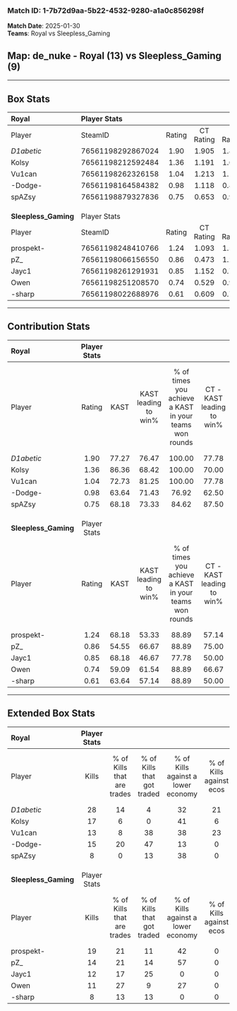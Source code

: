 ### Match ID: 1-7b72d9aa-5b22-4532-9280-a1a0c856298f  
**Match Date**: 2025-01-30  
**Teams**: Royal vs Sleepless_Gaming  

## **Map**: de_nuke - Royal (13) vs Sleepless_Gaming (9)  
---  

## Box Stats  

| **Royal**            | Player Stats      |        |           |          |       |       |       |         |        |      |     |
| :- | :- | :-: | :-: | :-: | :-: | :-: | :-: | :-: | :-: | :-: | :-: |
| Player               | SteamID           | Rating | CT Rating | T Rating | KAST  |  ADR  | Kills | Assists | Deaths | K/D  | HS% |
| _D1abetic_           | 76561198292867024 |  1.90  |   1.905   |  1.893   | 77.27 | 114.0 |  28   |    6    |   9    | 3.11 | 53  |
| Kolsy                | 76561198212592484 |  1.36  |   1.191   |  1.674   | 86.36 | 78.2  |  17   |    4    |   11   | 1.55 | 29  |
| Vu1can               | 76561198262326158 |  1.04  |   1.213   |  1.107   | 72.73 | 88.6  |  13   |    9    |   16   | 0.81 | 30  |
| -Dodge-              | 76561198164584382 |  0.98  |   1.118   |  0.872   | 63.64 | 81.4  |  15   |    4    |   17   | 0.88 | 53  |
| spAZsy               | 76561198879327836 |  0.75  |   0.653   |  0.930   | 68.18 | 43.1  |   8   |    2    |   11   | 0.73 | 75  |
|                      |                   |        |           |          |       |       |       |         |        |      |     |
|                      |                   |        |           |          |       |       |       |         |        |      |     |
|                      |                   |        |           |          |       |       |       |         |        |      |     |
| **Sleepless_Gaming** | Player Stats      |        |           |          |       |       |       |         |        |      |     |
| Player               | SteamID           | Rating | CT Rating | T Rating | KAST  |  ADR  | Kills | Assists | Deaths | K/D  | HS% |
| prospekt-            | 76561198248410766 |  1.24  |   1.093   |  1.543   | 68.18 | 96.5  |  19   |    3    |   16   | 1.19 | 57  |
| pZ_                  | 76561198066156550 |  0.86  |   0.473   |  1.277   | 54.55 | 71.1  |  14   |    3    |   16   | 0.88 | 64  |
| Jayc1                | 76561198261291931 |  0.85  |   1.152   |  0.733   | 68.18 | 69.6  |  12   |    2    |   17   | 0.71 | 83  |
| Owen                 | 76561198251208570 |  0.74  |   0.529   |  0.994   | 59.09 | 57.2  |  11   |    5    |   16   | 0.69 |  9  |
| -sharp               | 76561198022688976 |  0.61  |   0.609   |  0.787   | 63.64 | 38.2  |   8   |    7    |   16   | 0.50 | 50  |
---  

## Contribution Stats  

| **Royal**            | Player Stats |       |                      |                                                        |                           |                                                             |                          |                                                            |
| :- | :-: | :-: | :-: | :-: | :-: | :-: | :-: | :-: |
| Player               |    Rating    | KAST  | KAST leading to win% | % of times you achieve a KAST in your teams won rounds | CT - KAST leading to win% | CT - % of times you achieve a KAST in your teams won rounds | T - KAST leading to win% | T - % of times you achieve a KAST in your teams won rounds |
| _D1abetic_           |     1.90     | 77.27 |        76.47         |                         100.00                         |           77.78           |                           100.00                            |          75.00           |                           100.00                           |
| Kolsy                |     1.36     | 86.36 |        68.42         |                         100.00                         |           70.00           |                           100.00                            |          66.67           |                           100.00                           |
| Vu1can               |     1.04     | 72.73 |        81.25         |                         100.00                         |           77.78           |                           100.00                            |          85.71           |                           100.00                           |
| -Dodge-              |     0.98     | 63.64 |        71.43         |                         76.92                          |           62.50           |                            71.43                            |          83.33           |                           83.33                            |
| spAZsy               |     0.75     | 68.18 |        73.33         |                         84.62                          |           87.50           |                           100.00                            |          57.14           |                           66.67                            |
|                      |              |       |                      |                                                        |                           |                                                             |                          |                                                            |
|                      |              |       |                      |                                                        |                           |                                                             |                          |                                                            |
|                      |              |       |                      |                                                        |                           |                                                             |                          |                                                            |
| **Sleepless_Gaming** | Player Stats |       |                      |                                                        |                           |                                                             |                          |                                                            |
| Player               |    Rating    | KAST  | KAST leading to win% | % of times you achieve a KAST in your teams won rounds | CT - KAST leading to win% | CT - % of times you achieve a KAST in your teams won rounds | T - KAST leading to win% | T - % of times you achieve a KAST in your teams won rounds |
| prospekt-            |     1.24     | 68.18 |        53.33         |                         88.89                          |           57.14           |                           100.00                            |          50.00           |                           80.00                            |
| pZ_                  |     0.86     | 54.55 |        66.67         |                         88.89                          |           75.00           |                            75.00                            |          62.50           |                           100.00                           |
| Jayc1                |     0.85     | 68.18 |        46.67         |                         77.78                          |           50.00           |                           100.00                            |          42.86           |                           60.00                            |
| Owen                 |     0.74     | 59.09 |        61.54         |                         88.89                          |           66.67           |                           100.00                            |          57.14           |                           80.00                            |
| -sharp               |     0.61     | 63.64 |        57.14         |                         88.89                          |           50.00           |                            75.00                            |          62.50           |                           100.00                           |
---  

## Extended Box Stats  

| **Royal**            | Player Stats |                            |                            |                                    |                         |                              |                                 |        |                             |                                     |                          |                               |                            |
| :- | :-: | :-: | :-: | :-: | :-: | :-: | :-: | :-: | :-: | :-: | :-: | :-: | :-: |
| Player               |    Kills     | % of Kills that are trades | % of Kills that got traded | % of Kills against a lower economy | % of Kills against ecos | % of Kills that are flawless | % of Kills that are close duels | Deaths | % of Deaths that get traded | % of Deaths against a lower economy | % of Deaths against ecos | % of Deaths that are flawless | % of Deaths that are close |
| _D1abetic_           |      28      |             14             |             4              |                 32                 |           21            |              64              |                4                |   9    |              0              |                 22                  |            0             |              33               |             0              |
| Kolsy                |      17      |             6              |             0              |                 41                 |            6            |              82              |                6                |   11   |             18              |                  9                  |            9             |              73               |             9              |
| Vu1can               |      13      |             8              |             38             |                 38                 |           23            |              69              |                0                |   16   |             31              |                 13                  |            0             |              31               |             13             |
| -Dodge-              |      15      |             20             |             47             |                 13                 |            0            |              60              |                0                |   17   |              6              |                 24                  |            12            |              41               |             6              |
| spAZsy               |      8       |             0              |             13             |                 38                 |            0            |              38              |               38                |   11   |              9              |                 18                  |            0             |              91               |             9              |
|                      |              |                            |                            |                                    |                         |                              |                                 |        |                             |                                     |                          |                               |                            |
|                      |              |                            |                            |                                    |                         |                              |                                 |        |                             |                                     |                          |                               |                            |
|                      |              |                            |                            |                                    |                         |                              |                                 |        |                             |                                     |                          |                               |                            |
| **Sleepless_Gaming** | Player Stats |                            |                            |                                    |                         |                              |                                 |        |                             |                                     |                          |                               |                            |
| Player               |    Kills     | % of Kills that are trades | % of Kills that got traded | % of Kills against a lower economy | % of Kills against ecos | % of Kills that are flawless | % of Kills that are close duels | Deaths | % of Deaths that get traded | % of Deaths against a lower economy | % of Deaths against ecos | % of Deaths that are flawless | % of Deaths that are close |
| prospekt-            |      19      |             21             |             11             |                 42                 |            0            |              42              |               11                |   16   |             25              |                 13                  |            0             |              75               |             6              |
| pZ_                  |      14      |             21             |             14             |                 57                 |            0            |              64              |                0                |   16   |             13              |                 13                  |            0             |              75               |             13             |
| Jayc1                |      12      |             17             |             25             |                 0                  |            0            |              33              |                8                |   17   |             18              |                 18                  |            0             |              41               |             0              |
| Owen                 |      11      |             27             |             9              |                 27                 |            0            |              73              |                0                |   16   |              6              |                 19                  |            0             |              81               |             13             |
| -sharp               |      8       |             13             |             13             |                 0                  |            0            |              63              |               25                |   16   |             25              |                 19                  |            0             |              63               |             0              |
